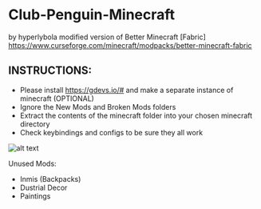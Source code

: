 # Club-Penguin-Minecraft
by hyperlybola
modified version of Better Minecraft [Fabric] https://www.curseforge.com/minecraft/modpacks/better-minecraft-fabric

## INSTRUCTIONS:
* Please install https://gdevs.io/# and make a separate instance of minecraft (OPTIONAL)
* Ignore the New Mods and Broken Mods folders
* Extract the contents of the minecraft folder into your chosen minecraft directory
* Check keybindings and configs to be sure they all work

![alt text](https://i.imgur.com/U2BxWxZ.gif)

Unused Mods:
* Inmis (Backpacks)
* Dustrial Decor
* Paintings



